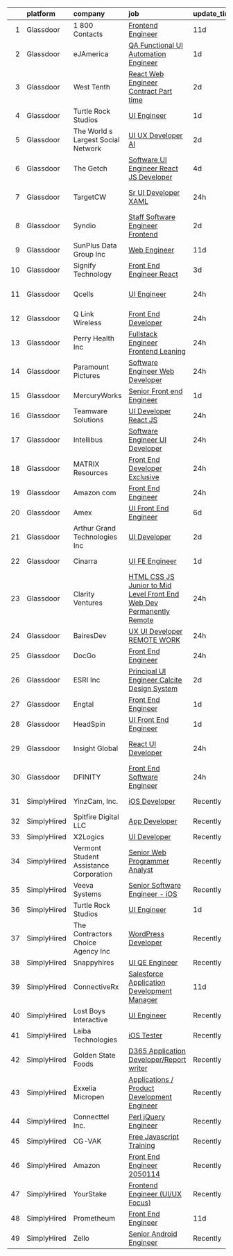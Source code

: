 

|    | platform    | company                                | job                                                                                                                                                                                                                                                                                                                                                                                                                                                                                                                                                                                                                                                                                                                                                                                                                                                                                                                                                                                                                                                                                         | update_time   | location             |
|---:|:------------|:---------------------------------------|:--------------------------------------------------------------------------------------------------------------------------------------------------------------------------------------------------------------------------------------------------------------------------------------------------------------------------------------------------------------------------------------------------------------------------------------------------------------------------------------------------------------------------------------------------------------------------------------------------------------------------------------------------------------------------------------------------------------------------------------------------------------------------------------------------------------------------------------------------------------------------------------------------------------------------------------------------------------------------------------------------------------------------------------------------------------------------------------------|:--------------|:---------------------|
|  1 | Glassdoor   | 1 800 Contacts                         | [Frontend Engineer](https://www.glassdoor.com/partner/jobListing.htm?pos=126&ao=1136043&s=58&guid=0000018271ede2e0965503338541621a&src=GD_JOB_AD&t=SR&vt=w&ea=1&cs=1_f26d48c3&cb=1659768792189&jobListingId=1008028968829&jrtk=3-0-1g9ouroodkugp801-1g9ourooqi6hp800-f65c437feb6c481a-)                                                                                                                                                                                                                                                                                                                                                                                                                                                                                                                                                                                                                                                                                                                                                                                                     | 11d           | Draper, UT           |
|  2 | Glassdoor   | eJAmerica                              | [QA Functional  UI Automation Engineer](https://www.glassdoor.com/partner/jobListing.htm?pos=119&ao=1136043&s=58&guid=0000018271ede2e0965503338541621a&src=GD_JOB_AD&t=SR&vt=w&ea=1&cs=1_ef69c5eb&cb=1659768792189&jobListingId=1008053435928&jrtk=3-0-1g9ouroodkugp801-1g9ourooqi6hp800-59e0c5e4163c5a57-)                                                                                                                                                                                                                                                                                                                                                                                                                                                                                                                                                                                                                                                                                                                                                                                 | 1d            | Austin, TX           |
|  3 | Glassdoor   | West Tenth                             | [React Web Engineer  Contract   Part time ](https://www.glassdoor.com/partner/jobListing.htm?pos=105&ao=1110586&s=58&guid=0000018271ede2e0965503338541621a&src=GD_JOB_AD&t=SR&vt=w&ea=1&cs=1_67b8ec9b&cb=1659768792187&jobListingId=1008050242490&cpc=48B9F4758953335C&jrtk=3-0-1g9ouroodkugp801-1g9ourooqi6hp800-e4963998755a68f2--6NYlbfkN0BaGdOOK624JFFhWibxYF5ZHJyu-TQMeOslDTyNeurccXmRvpkI3qtJZeYEZUbxqeZJ26W3EhAX8s__iR1Bg_cFl-b06sp5qLRG9TiASyvtBQ-X1iTHuNzVzArMfN9k9_pt8N5oXw2KaXB8rqV4WXVl8-AgE4bP0Kph0JVPd4KdpHZc79NziEezb2Zh1P8gseGROzYST2ZkdecM8AC-o3QH_GbNaWu9tiR4o3FstZG4CEW27zaEIpGxetcyT802HovUifuKQCvJSFORor3LTLKDZg3j5TOxzd17I9pDBweye5FS-wxGo2VmnFZ6jr14ai6iMN4EzYgHlH3oX0T--ehYgZtgkC67bTXtS0FmEr_UZNCz62VBiwLVZmCd6gvNdSbErm1hHuPWhyhlJxW5GK0A5n8kVDrN5NLzd0KPu1u1UGRkPVS7aGJsaLhWijzzQU2QZ54yqdIkDkwMWNuevSgS2CUwD4bSM3BB7hhnOaHV2NYDie9oIUzq6t6tX6eTI23Cx_eDK4eDbep5f2sBqqmq)                                                                                                                                                                                        | 2d            | Remote               |
|  4 | Glassdoor   | Turtle Rock Studios                    | [UI Engineer](https://www.glassdoor.com/partner/jobListing.htm?pos=117&ao=1136043&s=58&guid=0000018271ede2e0965503338541621a&src=GD_JOB_AD&t=SR&vt=w&ea=1&cs=1_30e0245e&cb=1659768792189&jobListingId=1008053916068&jrtk=3-0-1g9ouroodkugp801-1g9ourooqi6hp800-914faca36cff0674-)                                                                                                                                                                                                                                                                                                                                                                                                                                                                                                                                                                                                                                                                                                                                                                                                           | 1d            | Lake Forest, CA      |
|  5 | Glassdoor   | The World s Largest Social Network     | [UI UX Developer  AI ](https://www.glassdoor.com/partner/jobListing.htm?pos=108&ao=1110586&s=58&guid=0000018271ede2e0965503338541621a&src=GD_JOB_AD&t=SR&vt=w&ea=1&cs=1_2906ea12&cb=1659768792188&jobListingId=1008051839425&cpc=723ADC3DFE402989&jrtk=3-0-1g9ouroodkugp801-1g9ourooqi6hp800-d9365ae750555d3e--6NYlbfkN0DSgjPPcnEdvoK3uuxfISLALE6pB1FR7YSHOr_tSg5_QGIhoz_2VqUepdcKLBLI_zTmWHDhUTUAoNU7SQJ61YSP2XWsL8yTcs_iCojs6THTbDr4b7XoUevyqv1pF-BrqkP_aT09Fm9zRhZmd9TJIKMVRWL-z_WZbCkW6npKJR-HEdCYCBjXGVLvDCMItsdp03WbCmYujnQrq-Qu6IR43MwRcal1mgcT9lxzvY5LkL_iy3m7-xVcd4-SqAap1_RwOrwYcBZRwdgFFx7cxXVtfE_LsWpJv3s1Lai6QoHnbPbdplenSLip3aTroLrXDIVgtGBj5feKwHAqJo72Uk3B8OTPvtgkd80gaDcVETJVuHSrQjDKyfn2fpLIIQtvce3nsDhKIPBOoqiBsvUramZ3YpHyImTxI6-3Bns4HsqKjBoRh5hn8gBrFGF12pAIbmiy2xZs6YxLIeUKLbIGc2u_RmE9ilQYM26fiDAqcVF6jnabJfJosJJS38V3tP39mFwHLeNO3LlrwR5q0X19R3XNeCtZisfF7ruH_o_aVK-MPV0MK7PJu4fPyv4aOXAxp_wSK-c76XNMky7eoTmJql5bbOId)                                                                                                                                             | 2d            | San Francisco, CA    |
|  6 | Glassdoor   | The Getch                              | [Software UI Engineer React JS Developer](https://www.glassdoor.com/partner/jobListing.htm?pos=124&ao=1136043&s=58&guid=0000018271ede2e0965503338541621a&src=GD_JOB_AD&t=SR&vt=w&ea=1&cs=1_f3ea0a0a&cb=1659768792189&jobListingId=1008044502052&jrtk=3-0-1g9ouroodkugp801-1g9ourooqi6hp800-bb2600abd0808037-)                                                                                                                                                                                                                                                                                                                                                                                                                                                                                                                                                                                                                                                                                                                                                                               | 4d            | Remote               |
|  7 | Glassdoor   | TargetCW                               | [Sr  UI Developer  XAML ](https://www.glassdoor.com/partner/jobListing.htm?pos=111&ao=1110586&s=58&guid=0000018271ede2e0965503338541621a&src=GD_JOB_AD&t=SR&vt=w&cs=1_a78e699e&cb=1659768792188&jobListingId=1008054995940&cpc=9DC6E4D8324653EE&jrtk=3-0-1g9ouroodkugp801-1g9ourooqi6hp800-3479c08ea28cf22a--6NYlbfkN0A6TktYCN0VG50lat1bxG6ZYGRoV5Av1OVF6J5hGgtfkbuLupBOf1hB4AfOK0qYtBdkso5hwkHH4k3pRx0WsxthXeHz0lppv3t0ekrn37pYNSPWeoeDl31OyviW6K9xnHG0XOB8fve758fnr71pI2j5IjokZTAvF9m-GoPWmRYzhF-xf3HViC5u_uOVzOcW5wX-3gox6hcRe4NKOt6-kMo49H5631pOXDhm2soU6QbL5nnsj2ZVOdiarFmHTYlxqBWN5LmzzZsHsrg0btu61LoiZSfziQF3VeQaV5ayDqIS1BjTAu_0XfUDhysdnMV8iMvjxToeHN8y9gACaRRY98bJa82yYkws1q5iD0BFesxAVHH9Qtj3otnwegbRxxzAgOg6m8Q00ap1bzhVQ4bMFLk-R-uXlO7ouZOC6622iujdOMn041A4ljrY2Q0Wo9YgEwbL1-JXW72BPhx_J1oprNAlL9e-d2htgZAyqFKtV2cedNEZ582TWOCVg_AjKRGQjpXgj4415MifPHemLzqe2PeFzgZkc-Jqepho9sEXAhXuVrx6RUuOt48hykNXjPfK1-AJLGmrSQZAKHzwIikq-K-JOacIs6cTSzx-MJhl0zpcSZn7WYzpJgMn8im0Iyw2v4_kjgjL-bt50kfpexanCG2hohnZ51LUx5z_aJ6IStKLNEoCF_QSep8mcYtUfqCId19CWWIbdqGYx0gG3nV-1eRJdrAPpAsO71o%3D) | 24h           | San Francisco, CA    |
|  8 | Glassdoor   | Syndio                                 | [Staff Software Engineer  Frontend](https://www.glassdoor.com/partner/jobListing.htm?pos=127&ao=1136043&s=58&guid=0000018271ede2e0965503338541621a&src=GD_JOB_AD&t=SR&vt=w&ea=1&cs=1_361a2f39&cb=1659768792189&jobListingId=1008051813424&jrtk=3-0-1g9ouroodkugp801-1g9ourooqi6hp800-ce19c53a5413b0b3-)                                                                                                                                                                                                                                                                                                                                                                                                                                                                                                                                                                                                                                                                                                                                                                                     | 2d            | New York, NY         |
|  9 | Glassdoor   | SunPlus Data Group  Inc                | [Web Engineer](https://www.glassdoor.com/partner/jobListing.htm?pos=102&ao=1110586&s=58&guid=0000018271ede2e0965503338541621a&src=GD_JOB_AD&t=SR&vt=w&ea=1&cs=1_e32ebcc2&cb=1659768792187&jobListingId=1008027821993&cpc=853DEF62E69EE75B&jrtk=3-0-1g9ouroodkugp801-1g9ourooqi6hp800-2d7be632629f4931--6NYlbfkN0BK9GXDcakwdiqmeo8o-2GvkYnmPkq7xevAHdeF_847qtWIb67PS4cSfsMCZRSVvnNIk6nLpPdokOLOeJcGsrW85yDhUf9o1s5guq2_oYdi2Tv-iBAmztpNJsq_fLyxYtkf5MuU7zh0L0RM_1JInW9H_JpAWl88y4BilZXPQBVLgnjfnjuUktiDwFzj__cfa0-RiNQMaudqzgxDzbFmqUlhAQUg8r6X05NIar0ZPn13TNMgZ9N8TwhhKRIodum-RH2RVpCynO4MGSW1LZ11xwQWHmXuxnVgCoz8pbh3stDFJUzZF56pwB5i8SUKOobIzlxJYmGol3wxJtIgIudJKQKKgbNxdbTXmsZiRFohAStYe-GfvrrtsMe6d5THV-Pc5Cm41sh3U63R8-_JHfX6nQlj7fd9-QkJnFxvOnsji_rYj4fwK6x4xEz8JF-BM6C0LI5Tmsv5IMDYjO1JoodUYVWWnpFR3qzozcduYIsz8jMMlG0Bfm6jdkw0pjEvUH1SUu4%3D)                                                                                                                                                                                                                                       | 11d           | Columbia, SC         |
| 10 | Glassdoor   | Signify Technology                     | [Front End Engineer  React ](https://www.glassdoor.com/partner/jobListing.htm?pos=122&ao=1136043&s=58&guid=0000018271ede2e0965503338541621a&src=GD_JOB_AD&t=SR&vt=w&ea=1&cs=1_62a323fb&cb=1659768792189&jobListingId=1008047190949&jrtk=3-0-1g9ouroodkugp801-1g9ourooqi6hp800-be153044e7aa84b6-)                                                                                                                                                                                                                                                                                                                                                                                                                                                                                                                                                                                                                                                                                                                                                                                            | 3d            | Remote               |
| 11 | Glassdoor   | Qcells                                 | [UI Engineer](https://www.glassdoor.com/partner/jobListing.htm?pos=113&ao=1136043&s=58&guid=0000018271ede2e0965503338541621a&src=GD_JOB_AD&t=SR&vt=w&cs=1_89ea832b&cb=1659768792189&jobListingId=1008056311122&jrtk=3-0-1g9ouroodkugp801-1g9ourooqi6hp800-43df2a4006abcbfa-)                                                                                                                                                                                                                                                                                                                                                                                                                                                                                                                                                                                                                                                                                                                                                                                                                | 24h           | San Francisco, CA    |
| 12 | Glassdoor   | Q Link Wireless                        | [Front End Developer](https://www.glassdoor.com/partner/jobListing.htm?pos=103&ao=1110586&s=58&guid=0000018271ede2e0965503338541621a&src=GD_JOB_AD&t=SR&vt=w&ea=1&cs=1_19aedc3e&cb=1659768792187&jobListingId=1008056136005&cpc=74FD5BE86273CE52&jrtk=3-0-1g9ouroodkugp801-1g9ourooqi6hp800-447e9ac0e3c46f20--6NYlbfkN0C1n-7uwLBmXreK9Hz04i1NaXR3ByHk8AHoFYtQOHcuciEDXRCeTr6qmeoH-vkM0pm22PkIIxnjJVx2GRpHOVQi-gTpUBU__NXLEiQxZq4p2XWCzn-F4gBO0DgrvxyFjshpDlwuFFg3gg9coKC_yDl76NdbD_x5eX6_JYTkQtRbcwhh6h6mblbmSKjnRliQFu0-MF-1LA0oMyLvYrhWwjQfnq4QR-QC2-uUzqjiQku22ndUrGhBs8Rt55PWYeoL947vF9TxiotiI_6lOd8CMS_wO7yfqMR2iP8DyLoq-aKLsCvPQlun-KOszvjrmYswem_UuCklbeZ6wVZy1tOTmXh1voMDlQ7azuRf6u80tVL4nsRQYZkBf2qwUex-YZ1itw0S7GKt_ayMPRjiorqgHjWFZ0LfPql8aPSGFDh0wzIlL8Sk7mi73-jTur8qx5fQpLW29lgC9hxDYWfbUxc5Jp4HJ2x4IfIrKuqJcxJg-kHJCfWLx__y2hytJ_JNR6NsvyUOncQ9ia6IwQ%3D%3D)                                                                                                                                                                                                                  | 24h           | Dania Beach, FL      |
| 13 | Glassdoor   | Perry Health Inc                       | [Fullstack Engineer  Frontend Leaning ](https://www.glassdoor.com/partner/jobListing.htm?pos=120&ao=1136043&s=58&guid=0000018271ede2e0965503338541621a&src=GD_JOB_AD&t=SR&vt=w&ea=1&cs=1_40a7bfb0&cb=1659768792189&jobListingId=1008056461153&jrtk=3-0-1g9ouroodkugp801-1g9ourooqi6hp800-74635dba9b0b1aef-)                                                                                                                                                                                                                                                                                                                                                                                                                                                                                                                                                                                                                                                                                                                                                                                 | 24h           | New York, NY         |
| 14 | Glassdoor   | Paramount Pictures                     | [Software Engineer Web Developer](https://www.glassdoor.com/partner/jobListing.htm?pos=121&ao=1136043&s=58&guid=0000018271ede2e0965503338541621a&src=GD_JOB_AD&t=SR&vt=w&ea=1&cs=1_1795eb8a&cb=1659768792189&jobListingId=1008056200726&jrtk=3-0-1g9ouroodkugp801-1g9ourooqi6hp800-26e457df380dcbb4-)                                                                                                                                                                                                                                                                                                                                                                                                                                                                                                                                                                                                                                                                                                                                                                                       | 24h           | Remote               |
| 15 | Glassdoor   | MercuryWorks                           | [Senior Front end Engineer](https://www.glassdoor.com/partner/jobListing.htm?pos=107&ao=1110586&s=58&guid=0000018271ede2e0965503338541621a&src=GD_JOB_AD&t=SR&vt=w&cs=1_c574aec5&cb=1659768792187&jobListingId=1008054560508&cpc=2CAED5C921A5F994&jrtk=3-0-1g9ouroodkugp801-1g9ourooqi6hp800-35400aa85cbf5aff--6NYlbfkN0AZhccrYCUSJlZEde1UnGXnwlG1V9FU8luw-eezWnVYrwyqiUgM7CrsSMqwzGkFZ08BTHmriieA0rVHLkGwOUMCEaz53cXdPv0WBZY5CEv8kzCiYYMBEMjv3sLngQpMermMqiv3VGNoLjCthvl6acjnUgYv77Kc1qJU_kCOM5TtyV-Zw0a2d77AtWUpA8WDFgklB6vxnMlAcsw2Ya8UqFs3_oYLhu6n19EmTzyy1cxRDUPB1ZCRQIXKGDUiPlPgp2rnZT6YJBxuYIYMaLCF4LH1A9ys54RBNI9ss2r30iYYy3A9JDCbsV2zpsPBTknYKntqCRy5sI1dMTpLm6LyHTs6ag88YIqe99OakzkLwTLltOrWmbmE89fkBnEW8loPpMPBgfmmbPvLZ6vG3Z3fhv1D5ganUmDF1-4kLNjcOv0C1EAOSGQkFCVq)                                                                                                                                                                                                                                                                                                             | 1d            | Tampa, FL            |
| 16 | Glassdoor   | Teamware Solutions                     | [UI Developer  React JS ](https://www.glassdoor.com/partner/jobListing.htm?pos=118&ao=1136043&s=58&guid=0000018271ede2e0965503338541621a&src=GD_JOB_AD&t=SR&vt=w&ea=1&cs=1_03784d59&cb=1659768792189&jobListingId=1008055040196&jrtk=3-0-1g9ouroodkugp801-1g9ourooqi6hp800-a824e6e6baa3e9dd-)                                                                                                                                                                                                                                                                                                                                                                                                                                                                                                                                                                                                                                                                                                                                                                                               | 24h           | Austin, TX           |
| 17 | Glassdoor   | Intellibus                             | [Software Engineer   UI Developer](https://www.glassdoor.com/partner/jobListing.htm?pos=129&ao=1136043&s=58&guid=0000018271ede2e0965503338541621a&src=GD_JOB_AD&t=SR&vt=w&ea=1&cs=1_ad73e119&cb=1659768792189&jobListingId=1008055874164&jrtk=3-0-1g9ouroodkugp801-1g9ourooqi6hp800-7e095dbc7b20986a-)                                                                                                                                                                                                                                                                                                                                                                                                                                                                                                                                                                                                                                                                                                                                                                                      | 24h           | McLean, VA           |
| 18 | Glassdoor   | MATRIX Resources                       | [Front  End Developer   Exclusive](https://www.glassdoor.com/partner/jobListing.htm?pos=110&ao=1110586&s=58&guid=0000018271ede2e0965503338541621a&src=GD_JOB_AD&t=SR&vt=w&ea=1&cs=1_ea69652c&cb=1659768792188&jobListingId=1008055776835&cpc=FD1C1DA32C38CFA7&jrtk=3-0-1g9ouroodkugp801-1g9ourooqi6hp800-a56ddcf42d494454--6NYlbfkN0De5ppvndiyxA0pMSLQzOe_j9Mra0KF_8EhxTxOKXtZIfhM20E97mGJ28x3XA14Fw0hfFxC5h3EVtxuM6PGljDWpU89U5amfgWDSHurEGlnP7Fu8rdLyodg8u1DcxKE9w4vUN2jjEPENYsgtD2JaaxCk85FXjzV-8FaPK2Umoa9WFek0f2nl_5bmKNQM8S7VDU8-csxyeWgbqW-cRB9my_4wp0uaoNAaKUApwRQOP8E_t2RkRWumYcofzfaI8cLu5wi5j-XQNJUh2ej0Mm84wKF6cf2ZcDpIUY8630PM1kcVrhH9g9M68rMotZHNI8qXEaWjpEsrd3faKhswHkUYytC0Rcsy4CAlE3esXUaeSKZ_xAPbK2adOZbi0-HM8tSxOLrDK6BY71L4D8vTflTDRzcwnKhcuww74c0ud8o2g-NcpS7jFQ5O9RF3CH2gJY1PgdseIbwgmLexJdE9MHb9PIPVZN-1Vr9Zox7-wYTc9Y2FU_Ysg2fNg2I5dM-UBYN4zk71EdmJuasAF-WK1RDeBnCwbeEsBKDm83eX8t9BS0Hwg%3D%3D)                                                                                                                                                                     | 24h           | Dallas, TX           |
| 19 | Glassdoor   | Amazon com                             | [Front End Engineer](https://www.glassdoor.com/partner/jobListing.htm?pos=106&ao=1110586&s=58&guid=0000018271ede2e0965503338541621a&src=GD_JOB_AD&t=SR&vt=w&cs=1_84118be8&cb=1659768792187&jobListingId=1008056281211&cpc=AC285F3A3ECA6BB0&jrtk=3-0-1g9ouroodkugp801-1g9ourooqi6hp800-57e1030eeb9ecfe9--6NYlbfkN0CKJOvZ2V5IrJ1cL6f27LnM8XR4tisTi-a8V3t-dR9dwsgFRvlGUQc2Ve2CGI8d6VMQ4ND-UWk6SnBTNEPLqS3i1DRZhBDIdogbB9QeQfPFyMRfb6amcUmJLvIoLTR9o1HxlHj7p_GB9QwSsxR-fCkUPSkK97tbEoQj_4IbGfNmn79uYVR38W24klYx0JaOrX8fvakUo7Y61QgsaWvvadPShNmMGuFVZiulCrGFig6z2UpujfB0rwqWE9EVaSkcAeciSi3r9-TsRqYCRN_yWfbk0fKYzevl9paTshdbj5oL0a9mGWgZro6tZIjoB-grU6HwtN5tyJL42BD3uOfHuIyKY2xEi5NkKp2a060PtuIqzKJRco_x_TBeygkfZ9a1-vZUR5uQW8rE0Nq7I825mQLl4PsTCISlzUXkkxboMvsZFV1tauMu_rmW)                                                                                                                                                                                                                                                                                                                    | 24h           | Seattle, WA          |
| 20 | Glassdoor   | Amex                                   | [UI Front End Engineer](https://www.glassdoor.com/partner/jobListing.htm?pos=115&ao=1136043&s=58&guid=0000018271ede2e0965503338541621a&src=GD_JOB_AD&t=SR&vt=w&cs=1_24661c05&cb=1659768792189&jobListingId=1008039261677&jrtk=3-0-1g9ouroodkugp801-1g9ourooqi6hp800-d98a189a96b275fa-)                                                                                                                                                                                                                                                                                                                                                                                                                                                                                                                                                                                                                                                                                                                                                                                                      | 6d            | New York, NY         |
| 21 | Glassdoor   | Arthur Grand Technologies Inc          | [UI Developer](https://www.glassdoor.com/partner/jobListing.htm?pos=114&ao=1136043&s=58&guid=0000018271ede2e0965503338541621a&src=GD_JOB_AD&t=SR&vt=w&ea=1&cs=1_8c45870b&cb=1659768792189&jobListingId=1008049964047&jrtk=3-0-1g9ouroodkugp801-1g9ourooqi6hp800-1d672ea1f55c41cb-)                                                                                                                                                                                                                                                                                                                                                                                                                                                                                                                                                                                                                                                                                                                                                                                                          | 2d            | Remote               |
| 22 | Glassdoor   | Cinarra                                | [UI FE Engineer](https://www.glassdoor.com/partner/jobListing.htm?pos=123&ao=1136043&s=58&guid=0000018271ede2e0965503338541621a&src=GD_JOB_AD&t=SR&vt=w&ea=1&cs=1_85cbe376&cb=1659768792189&jobListingId=1008054598863&jrtk=3-0-1g9ouroodkugp801-1g9ourooqi6hp800-d39bab06dbd9f20c-)                                                                                                                                                                                                                                                                                                                                                                                                                                                                                                                                                                                                                                                                                                                                                                                                        | 1d            | Santa Clara, CA      |
| 23 | Glassdoor   | Clarity Ventures                       | [HTML CSS JS   Junior to Mid Level Front End Web Dev  Permanently Remote ](https://www.glassdoor.com/partner/jobListing.htm?pos=101&ao=1110586&s=58&guid=0000018271ede2e0965503338541621a&src=GD_JOB_AD&t=SR&vt=w&ea=1&cs=1_a53bed20&cb=1659768792186&jobListingId=1008055989755&cpc=F5E96E35A1725171&jrtk=3-0-1g9ouroodkugp801-1g9ourooqi6hp800-7868805bc4fe9e5c--6NYlbfkN0CnFew2DKDg1ZcQYWs-jb3VbV8f9jsdYOzdab3qbwS2_WEJX_oZXe-GBGbFxmhnNoLWjF4hr8Pi_WxIRaBg8di2weHEKantefs-sni5J9xrNq-C4zgcZ2NThbNItYV08JoebPY7SUVJJ2VS3bapq9qWt46yJNkg0M1e68t_QYcC9qkxM9saJ1sVhsL8perQI7rqi5-2WW3XMjCtHJJ_2EiqdL_Bv7_hO7UhXKU6StQJXwF87Px_rlrFWzrxI3ncdVEf5YjFni0z4l4DUd5gTBmxn40Ds4uirlpPT2VAiWYB9pyFpxW-vZKNS-1Hlgr7KnZhN60w2ZNSz429ilWSZ7ySiT1Wpb58iJJM-FZCTuSodmJrtW8MgY4bOe_ZcSFlFxLzVSeutjXI16TSXj1iWdqFq-YLt7S5geeXlYXb01VcuffupHUJqwthArhcOi38jFBxqAZbGm2XQ71gnSnyTrnx3fciUP3XMl9IM7JBbEK0Gi7oqDvkt0DGQ0uu59Eaj8o%3D)                                                                                                                                                                           | 24h           | Remote               |
| 24 | Glassdoor   | BairesDev                              | [UX UI Developer   REMOTE WORK](https://www.glassdoor.com/partner/jobListing.htm?pos=104&ao=1110586&s=58&guid=0000018271ede2e0965503338541621a&src=GD_JOB_AD&t=SR&vt=w&cs=1_4893bd30&cb=1659768792186&jobListingId=1008055110724&cpc=8795CF9063CD573D&jrtk=3-0-1g9ouroodkugp801-1g9ourooqi6hp800-fb27b9a745795cf6--6NYlbfkN0BfEGkshao4EhrCCf7LYqKO8VNtf9vkQrewuI3DmTR_-G3zJxSBeo1ORWaJUaUR2cKDB-NicWU-XT8Xme3hKz_sBbJuj6LEQD3SmwRxPk7925aM9hwvpQtYkg6Ou_Yll86XDIi2V1CjsifUtmfwZmueywpFMB6wwFThf9p0imHylpw6pYbp13bLLNrKNj0WbsAGUimfRXXX2n2ad5P4ODI5ltviHXheoffO_I4tKIdmG5vwxGwYJamaVX_hzM00HfJi5iVBbOcWsTHK_Jy7E8nJSlzS8AnfVUT8lqQbm2zJ9e-EDD8uxuAzOV8k4wRPVMZH-EYRenr6CmrueRymEfsVHHlRqLQp6oA4c6ccvrvPYwXhkTWyzkJnYozEw25i0_q4kdeKoCRxC7O6Cra-Bu8LyTWTtbiLMngM_2lmQKKxZEs1ytDH9MWkKJL90l6uZpwW032B9PKhpmVFDCpEn6cBRQpZXYB4fGjm7a5Y-Agutp84AeMW-uMLgG9FaWrODrLjU9miZci48sJRT-AZFcNCHokFw-0aR-hT73dxDSXPS4tE8v6Ao3-jXC162L8-_UTFKmg1PRxBvw%3D%3D)                                                                                                                                             | 24h           | Los Angeles, CA      |
| 25 | Glassdoor   | DocGo                                  | [Front End Engineer](https://www.glassdoor.com/partner/jobListing.htm?pos=125&ao=1136043&s=58&guid=0000018271ede2e0965503338541621a&src=GD_JOB_AD&t=SR&vt=w&ea=1&cs=1_45ddccf4&cb=1659768792189&jobListingId=1008055995550&jrtk=3-0-1g9ouroodkugp801-1g9ourooqi6hp800-462764c2ec19b766-)                                                                                                                                                                                                                                                                                                                                                                                                                                                                                                                                                                                                                                                                                                                                                                                                    | 24h           | New York, NY         |
| 26 | Glassdoor   | ESRI  Inc                              | [Principal UI Engineer   Calcite Design System](https://www.glassdoor.com/partner/jobListing.htm?pos=128&ao=1136043&s=58&guid=0000018271ede2e0965503338541621a&src=GD_JOB_AD&t=SR&vt=w&cs=1_07a82998&cb=1659768792189&jobListingId=1008051357536&jrtk=3-0-1g9ouroodkugp801-1g9ourooqi6hp800-8092a9bd21ca9747-)                                                                                                                                                                                                                                                                                                                                                                                                                                                                                                                                                                                                                                                                                                                                                                              | 2d            | Remote               |
| 27 | Glassdoor   | Engtal                                 | [Front End Engineer](https://www.glassdoor.com/partner/jobListing.htm?pos=109&ao=1110586&s=58&guid=0000018271ede2e0965503338541621a&src=GD_JOB_AD&t=SR&vt=w&ea=1&cs=1_0a655430&cb=1659768792188&jobListingId=1008052522774&cpc=3BA4CE39D5B5DEF5&jrtk=3-0-1g9ouroodkugp801-1g9ourooqi6hp800-71a444158f5699fe--6NYlbfkN0B7Z8t6fEMDh_BTkcJVPNJicKvZQEBTy5HSwyHa20ewqmyfWNXjNsfvmtdqiCQm-EzowJKotOv_WjYgXr6s0thNrtR8Nf5EbUKEt6ppAYVG2-AQo-x4g793sW2LOxDCt1n9wIYQsco9lmZbJ6U4qZeSMoRdJ9bloGCf4MOchqSjPEb1e5ShRIiaHCrC02WA4Ds4UCrHEc-49m4-odMbFNjoNm91eY50JRvyCC2eXMFbyGpLaR7BKSP5AIusvP3D0YRtYtPo58VeGhlfAR3Hon51WJZ7byvgJnRBb9SOrNwEp63c_rl13VLqn6NqejKdbkTBGRkICk0lz0hRaj1_kJHHNBwm_n0W7MNTSmom_BBAtIbiUm0SlmTH_piDRFoJ8Pil6gUjHJPXsi_9s4R79asnzcBB2RjFsmfRARPVH9QP4Nm74L3FFM3OM6obKLRLsAIn1Evq-13dVuh30fCFTinpy7AZXczfOVr3u5qju2yyjzpTYOGWGOJXITGcO4J3wnw%3D)                                                                                                                                                                                                                                 | 1d            | Remote               |
| 28 | Glassdoor   | HeadSpin                               | [UI Front End Engineer](https://www.glassdoor.com/partner/jobListing.htm?pos=116&ao=1136043&s=58&guid=0000018271ede2e0965503338541621a&src=GD_JOB_AD&t=SR&vt=w&ea=1&cs=1_62c4e65b&cb=1659768792189&jobListingId=1008053187175&jrtk=3-0-1g9ouroodkugp801-1g9ourooqi6hp800-53bf66090aa65ce6-)                                                                                                                                                                                                                                                                                                                                                                                                                                                                                                                                                                                                                                                                                                                                                                                                 | 1d            | California           |
| 29 | Glassdoor   | Insight Global                         | [React  UI Developer](https://www.glassdoor.com/partner/jobListing.htm?pos=112&ao=1110586&s=58&guid=0000018271ede2e0965503338541621a&src=GD_JOB_AD&t=SR&vt=w&ea=1&cs=1_5ead23f2&cb=1659768792189&jobListingId=1008055879246&cpc=2CAED5C921A5F994&jrtk=3-0-1g9ouroodkugp801-1g9ourooqi6hp800-6a5d382929df3bbb--6NYlbfkN0BKkHZu3wF05EeDimN_p6sYpKCMArvwa95YdH7UpkaBCoSUOkIYlUzf0nbOjfVk5XaHf8IDsQqClwF6H1uizWpcYsYFu7afw_tBlTA1B4ula8fLcUl38mP3m2A0itVCPfGK5KG921eNXPoXhkJ1BDLtAWEwsyqVZyPcgGX5eEh_9KynCQ_svfHWUy-KRXvmVDLqt5dO_9xtOhpAzflOir01nRBZLEIcvPdHTZlNj9-DlKhupU7SeNfUcmQJsuk54iTr9uoG_etMmbbmetq_35E9RfL_mdvkEsbh7Tbhq1NyqkMcivuGWzPwBZR0hBolvc8ikd_QI65nATTKSaf5rkxpK6tRAQEWBOFo7R3nfpiNGnb5QDjblMTWXFQtnU6jgZVAo7Fh8jHpdya0sGI65fuIS10v2JyVXuEwvK0p2xrOC1WzVF05Ww4AqxT83FwKMdLF2mZTR0haQ9fuyrsUsfgMXl6otwBZzH4cIl9Z7bNbEmIv1ImJHEgH0LtzQ5s569SUEwuEvRU2ZQ%3D%3D)                                                                                                                                                                                                                  | 24h           | Maryland Heights, MO |
| 30 | Glassdoor   | DFINITY                                | [Front End Software Engineer](https://www.glassdoor.com/partner/jobListing.htm?pos=130&ao=1136043&s=58&guid=0000018271ede2e0965503338541621a&src=GD_JOB_AD&t=SR&vt=w&ea=1&cs=1_5f9479c5&cb=1659768792189&jobListingId=1008055462483&jrtk=3-0-1g9ouroodkugp801-1g9ourooqi6hp800-d9252b800ffa4cf2-)                                                                                                                                                                                                                                                                                                                                                                                                                                                                                                                                                                                                                                                                                                                                                                                           | 24h           | San Francisco, CA    |
| 31 | SimplyHired | YinzCam, Inc.                          | [iOS Developer](https://www.simplyhired.com/job/O7s3dealHuxhU0MGhoaMnfOJziqVEUTHKEJtlDWUSPF8S_dqWf-8-Q?q=ui+engineer)                                                                                                                                                                                                                                                                                                                                                                                                                                                                                                                                                                                                                                                                                                                                                                                                                                                                                                                                                                       | Recently      | Pittsburgh, PA       |
| 32 | SimplyHired | Spitfire Digital LLC                   | [App Developer](https://www.simplyhired.com/job/LsxVycD1N9c1ABN6Ixrk-YRzD9FXHT9TisMT2SF8JrAZiDrg5KtAVg?q=ui+engineer)                                                                                                                                                                                                                                                                                                                                                                                                                                                                                                                                                                                                                                                                                                                                                                                                                                                                                                                                                                       | Recently      | Remote               |
| 33 | SimplyHired | X2Logics                               | [UI Developer](https://www.simplyhired.com/job/K7e7k8DCr3xU0Za6gglqUSb8upBvvxxXPj9or0Do1zCdHLu7dosWWA?q=ui+engineer)                                                                                                                                                                                                                                                                                                                                                                                                                                                                                                                                                                                                                                                                                                                                                                                                                                                                                                                                                                        | Recently      | Remote               |
| 34 | SimplyHired | Vermont Student Assistance Corporation | [Senior Web Programmer Analyst](https://www.simplyhired.com/job/aRY7G7DNr_iXNl_fJ9mJlmVtP-ddmneDe6Xk1N_eVGS_qsRwt6SISA?q=ui+engineer)                                                                                                                                                                                                                                                                                                                                                                                                                                                                                                                                                                                                                                                                                                                                                                                                                                                                                                                                                       | Recently      | Montpelier, VT       |
| 35 | SimplyHired | Veeva Systems                          | [Senior Software Engineer - iOS](https://www.simplyhired.com/job/W1XEBijmzO24KEIKTivhlcsL1i8DQKFB2SujhLMPQKrKdwe9XzMPVw?q=ui+engineer)                                                                                                                                                                                                                                                                                                                                                                                                                                                                                                                                                                                                                                                                                                                                                                                                                                                                                                                                                      | Recently      | Pleasanton, CA       |
| 36 | SimplyHired | Turtle Rock Studios                    | [UI Engineer](https://www.simplyhired.com/job/yTqUtBNIpU2iXDE6i0BpTOmG6PfqoqGXDg-XnPNuXnUMn8H9go_fjQ?q=ui+engineer)                                                                                                                                                                                                                                                                                                                                                                                                                                                                                                                                                                                                                                                                                                                                                                                                                                                                                                                                                                         | 1d            | Lake Forest, CA      |
| 37 | SimplyHired | The Contractors Choice Agency Inc      | [WordPress Developer](https://www.simplyhired.com/job/Rz9DZNLSEKnakwZxcNQp563lQ44hO5KRwO1kJKBb5g1yuSY6n4D0xw?q=ui+engineer)                                                                                                                                                                                                                                                                                                                                                                                                                                                                                                                                                                                                                                                                                                                                                                                                                                                                                                                                                                 | Recently      | Chandler, AZ         |
| 38 | SimplyHired | Snappyhires                            | [UI QE Engineer](https://www.simplyhired.com/job/V-Dqa9YLIFX0GQ1ok2qgbS7wWaPq37k4w4UZBHk_R0iEJEGT5ltrFQ?q=ui+engineer)                                                                                                                                                                                                                                                                                                                                                                                                                                                                                                                                                                                                                                                                                                                                                                                                                                                                                                                                                                      | Recently      | Remote               |
| 39 | SimplyHired | ConnectiveRx                           | [Salesforce Application Development Manager](https://www.simplyhired.com/job/e-p5RI8TdzlYE5ULqD7mdZyffuXUU_8QH4WkufNYtlZTigU8iWolhA?q=ui+engineer)                                                                                                                                                                                                                                                                                                                                                                                                                                                                                                                                                                                                                                                                                                                                                                                                                                                                                                                                          | 11d           | Pittsburgh, PA       |
| 40 | SimplyHired | Lost Boys Interactive                  | [UI Engineer](https://www.simplyhired.com/job/NQ2V3Jr94qMXHDiJpkIGmbHYZcwXkG_-lRbFAQIE8YmdzQzlI-hgcQ?q=ui+engineer)                                                                                                                                                                                                                                                                                                                                                                                                                                                                                                                                                                                                                                                                                                                                                                                                                                                                                                                                                                         | Recently      | Remote               |
| 41 | SimplyHired | Laiba Technologies                     | [iOS Tester](https://www.simplyhired.com/job/cy4ZgQizIv-eWpqo1Hj8BLAlA4oOF_4XgPcCzcIwXP85SUBwgi8zIQ?q=ui+engineer)                                                                                                                                                                                                                                                                                                                                                                                                                                                                                                                                                                                                                                                                                                                                                                                                                                                                                                                                                                          | Recently      | Remote               |
| 42 | SimplyHired | Golden State Foods                     | [D365 Application Developer/Report writer](https://www.simplyhired.com/job/mTgn9Ifokwq-uRHpf2d4AjGk2C3OnR8YUbH8IH9Gi4u20_spN5vVSQ?q=ui+engineer)                                                                                                                                                                                                                                                                                                                                                                                                                                                                                                                                                                                                                                                                                                                                                                                                                                                                                                                                            | Recently      | Irvine, CA           |
| 43 | SimplyHired | Exxelia Micropen                       | [Applications / Product Development Engineer](https://www.simplyhired.com/job/pR_ny2qf4yqlObQdKCz5VMxbIniLKQa1cv1k5_eCypnYhGkycuQiKw?q=ui+engineer)                                                                                                                                                                                                                                                                                                                                                                                                                                                                                                                                                                                                                                                                                                                                                                                                                                                                                                                                         | Recently      | Honeoye Falls, NY    |
| 44 | SimplyHired | Connecttel Inc.                        | [Perl jQuery Engineer](https://www.simplyhired.com/job/_zw1e5a-1fBsx6SXInYNMlyabCXCu0hSfElQhGkeNqS4uqg9Wskdxg?q=ui+engineer)                                                                                                                                                                                                                                                                                                                                                                                                                                                                                                                                                                                                                                                                                                                                                                                                                                                                                                                                                                | Recently      | Remote               |
| 45 | SimplyHired | CG-VAK                                 | [Free Javascript Training](https://www.simplyhired.com/job/jaxndS6AvJByhJ6MiTcC5Ms4VrRoTAe0jncUF9myh72wLkPKnGyClw?q=ui+engineer)                                                                                                                                                                                                                                                                                                                                                                                                                                                                                                                                                                                                                                                                                                                                                                                                                                                                                                                                                            | Recently      | Remote               |
| 46 | SimplyHired | Amazon                                 | [Front End Engineer 2050114](https://www.simplyhired.com/job/4VNQc2VssxbWimTsQjDe3OiEdVtLgCzE6KeUT8gE0W6CvlUYzHWETw?q=ui+engineer)                                                                                                                                                                                                                                                                                                                                                                                                                                                                                                                                                                                                                                                                                                                                                                                                                                                                                                                                                          | Recently      | Remote +22 locations |
| 47 | SimplyHired | YourStake                              | [Frontend Engineer (UI/UX Focus)](https://www.simplyhired.com/job/7o5wFjcJLjexIyohvLJibZPVdB7ioIT0oO1DrEjbV0KZPcrfpP69OA?q=ui+engineer)                                                                                                                                                                                                                                                                                                                                                                                                                                                                                                                                                                                                                                                                                                                                                                                                                                                                                                                                                     | Recently      | Remote               |
| 48 | SimplyHired | Prometheum                             | [Front End Engineer](https://www.simplyhired.com/job/rXScoThfxDbDsaT4tdDrAkLUjz70lri12ZXnA0bT3zuauU07FeLldQ?q=ui+engineer)                                                                                                                                                                                                                                                                                                                                                                                                                                                                                                                                                                                                                                                                                                                                                                                                                                                                                                                                                                  | 11d           | Remote               |
| 49 | SimplyHired | Zello                                  | [Senior Android Engineer](https://www.simplyhired.com/job/u6b6P4QB9f_5UBDOjMWiydom7cplKh2EsbG6BswjLC_W8_6EoAWzbg?q=ui+engineer)                                                                                                                                                                                                                                                                                                                                                                                                                                                                                                                                                                                                                                                                                                                                                                                                                                                                                                                                                             | Recently      | Austin, TX           |